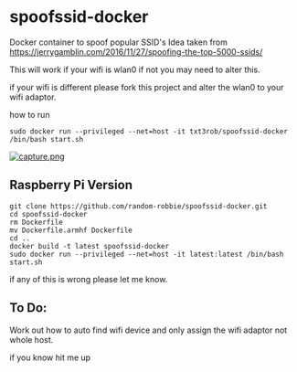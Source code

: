 # spoofssid-docker
Docker container to spoof popular SSID's
Idea taken from https://jerrygamblin.com/2016/11/27/spoofing-the-top-5000-ssids/

This will work if your wifi is wlan0 if not you may need to alter this.

if your wifi is different please fork this project and alter the wlan0 to your wifi adaptor.

how to run

```
sudo docker run --privileged --net=host -it txt3rob/spoofssid-docker /bin/bash start.sh
```

[![capture.png](https://s26.postimg.org/4ju3ybieh/capture.png)](https://postimg.org/image/j318zqbj9/)


Raspberry Pi Version
----

```
git clone https://github.com/random-robbie/spoofssid-docker.git
cd spoofssid-docker
rm Dockerfile
mv Dockerfile.armhf Dockerfile
cd ..
docker build -t latest spoofssid-docker
sudo docker run --privileged --net=host -it latest:latest /bin/bash start.sh
```

if any of this is wrong please let me know.





To Do:
----

Work out how to auto find wifi device and only assign the wifi adaptor not whole host.

if you know hit me up
